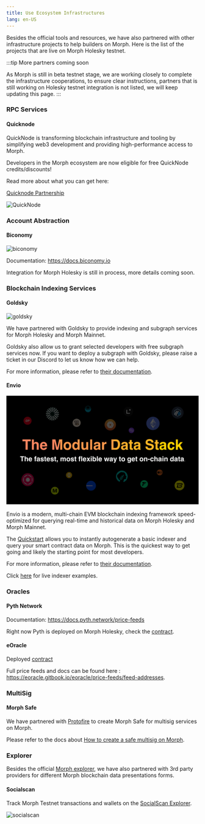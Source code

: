 ```yaml
---
title: Use Ecosystem Infrastructures
lang: en-US
---
```


Besides the official tools and resources, we have also partnered with other infrastructure projects to help builders on Morph. Here is the list of the projects that are live on Morph Holesky testnet. 

:::tip More partners coming soon

As Morph is still in beta testnet stage, we are working closely to complete the infrastructure cooperations, to ensure clear instructions, partners that is still working on Holesky testnet integration is not listed, we will keep updating this page.
:::


<!--
### 3rd Party Bridges

[LayerZero]()

[Orbiter Finance]()

[Axelar]()
-->

### RPC Services

#### Quicknode

QuickNode is transforming blockchain infrastructure and tooling by simplifying web3 development and providing high-performance access to Morph. 

Developers in the Morph ecosystem are now eligible for free QuickNode credits/discounts!

Read more about what you can get here:

[Quicknode Partnership](https://quicknode.notion.site/QuickNode-Benefits-for-Morph-Developers-4baf42f78dd64f389a2405e61350a0a6)

![QuickNode](../../../assets/docs/dev/resources/quicknode.png)

### Account Abstraction

#### Biconomy

![biconomy](../../../assets/docs/dev/resources/biconomy.png)

Documentation: https://docs.biconomy.io

Integration for Morph Holesky is still in process, more details coming soon.

### Blockchain Indexing Services

#### Goldsky

![goldsky](../../../assets/docs/dev/resources/goldsky.png)

We have partnered with Goldsky to provide indexing and subgraph services for Morph Holesky and Morph Mainnet.

Goldsky also allow us to grant selected developers with free subgraph services now. If you want to deploy a subgraph with Goldsky, please raise a ticket in our Discord to let us know how we can help.

For more information, please refer to [their documentation](https://docs.goldsky.com/chains/morph).

#### Envio

![envio](../../../assets/docs/dev/resources/envio.png)

Envio is a modern, multi-chain EVM blockchain indexing framework speed-optimized for querying real-time and historical data on Morph Holesky and Morph Mainnet.

The [Quickstart](https://docs.envio.dev/docs/HyperIndex/contract-import) allows you to instantly autogenerate a basic indexer and query your smart contract data on Morph. This is the quickest way to get going and likely the starting point for most developers.

For more information, please refer to [their documentation](https://docs.envio.dev). 

Click [here](https://envio.dev/explorer) for live indexer examples. 


### Oracles

#### Pyth Network

Documentation: https://docs.pyth.network/price-feeds

Right now Pyth is deployed on Morph Holesky, check the [contract](https://explorer-holesky.morphl2.io/address/0x2880aB155794e7179c9eE2e38200202908C17B43).

#### eOracle

Deployed [contract](https://explorer-holesky.morphl2.io/address/0xbd53b35Bf458Cd22dBDeB5Da71181daA3cFb6A10)

Full price feeds and docs can be found here : https://eoracle.gitbook.io/eoracle/price-feeds/feed-addresses.

### MultiSig

#### Morph Safe

We have partnered with [Protofire](https://www.protofire.io/) to create Morph Safe for multisig services on Morph.

Please refer to the docs about [How to create a safe multisig on Morph](../developer-resources/4-create-a-safe-multi-signature-wallet.md).

### Explorer

Besides the official [Morph explorer](https://explorer-testnet.morphl2.io/), we have also partnered with 3rd party providers for different Morph blockchain data presentations forms.

#### Socialscan

Track Morph Testnet transactions and wallets on the [SocialScan Explorer](https://morphl2-testnet.socialscan.io/).

![socialscan](../../../assets/docs/dev/resources/socialscan.png)


